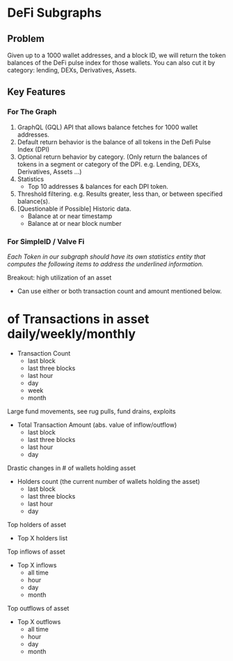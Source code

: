 # DeFi Subgraphs

## Problem
Given up to a 1000 wallet addresses, and a block ID, we will return the token balances of the DeFi pulse index for those wallets. You can also cut it by category: lending, DEXs, Derivatives, Assets.

## Key Features

### For The Graph

1. GraphQL (GQL) API that allows balance fetches for 1000 wallet addresses.
2. Default return behavior is the balance of all tokens in the Defi Pulse Index (DPI)
3. Optional return behavior by category. (Only return the balances of tokens in a segment or category of the DPI.  e.g. Lending, DEXs, Derivatives, Assets ...)
4. Statistics
    - Top 10 addresses & balances for each DPI token.
5. Threshold filtering.  e.g. Results greater, less than, or between specified balance(s).
6. [Questionable if Possible] Historic data.
    - Balance at or near timestamp
    - Balance at or near block number

### For SimpleID / Valve Fi

*Each Token in our subgraph should have its own statistics entity that computes the following items to address the underlined information.*

Breakout: high utilization of an asset

- Can use either or both transaction count and amount mentioned below.

# of Transactions in asset daily/weekly/monthly

- Transaction Count
    - last block
    - last three blocks
    - last hour
    - day
    - week
    - month

Large fund movements, see rug pulls, fund drains, exploits

- Total Transaction Amount (abs. value of inflow/outflow)
    - last block
    - last three blocks
    - last hour
    - day

Drastic changes in # of wallets holding asset

- Holders count (the current number of wallets holding the asset)
    - last block
    - last three blocks
    - last hour
    - day

Top holders of asset

- Top X holders list

Top inflows of asset

- Top X inflows
    - all time
    - hour
    - day
    - month

Top outflows of asset

- Top X outflows
    - all time
    - hour
    - day
    - month
